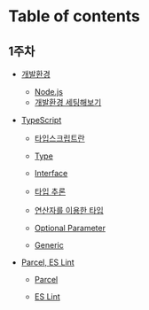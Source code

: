 # Table of contents

## 1주차

- [개발환경](README.md)

  - [Node.js](/developementSetting/nodejs.md)

  <!-- - [NPM(Node Package Manager)](/developementSetting/npm.md) -->

  <!-- - [ES Modules vs CommonJS](/developementSetting/esVsJs.md) -->

  - [개발환경 세팅해보기](/developementSetting/makeEnv.md)

- [TypeScript](README.md)

  - [타입스크립트란](/typescript/why.md)

  - [Type](/typescript/type.md)

  - [Interface](/typescript/interface.md)

  - [타입 추론](/typescript/typeInference.md)

  - [연산자를 이용한 타입](/typescript/unionIntersection.md)

  - [Optional Parameter](/typescript/optionalParameter.md)

  - [Generic](/typescript/generic.md.md)

- [Parcel, ES Lint](README.md)

  - [Parcel](/eslintParcel/parcel.md)

  - [ES Lint](/eslintParcel/eslint.md)
